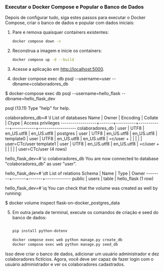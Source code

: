 ### Executar o Docker Compose e Popular o Banco de Dados

Depois de configurar tudo, siga estes passos para executar o Docker Compose, criar o banco de dados e popular com dados iniciais:

1. Pare e remova quaisquer containers existentes:
   ```sh
   docker compose down -v
   ```

2. Reconstrua a imagem e inicie os containers:
   ```sh
   docker compose up -d --build
   ```

3. Acesse a aplicação em [http://localhost:5000](http://localhost:5000).

4. docker compose exec db psql --username=user --dbname=colaboradores_db


$ docker-compose exec db psql --username=hello_flask --dbname=hello_flask_dev

psql (13.11)
Type "help" for help.

colaboradores_db=# \l
                                 List of databases
       Name       | Owner | Encoding |  Collate   |   Ctype    | Access privileges 
------------------+-------+----------+------------+------------+-------------------
 colaboradores_db | user  | UTF8     | en_US.utf8 | en_US.utf8 | 
 postgres         | user  | UTF8     | en_US.utf8 | en_US.utf8 | 
 template0        | user  | UTF8     | en_US.utf8 | en_US.utf8 | =c/user          +
                  |       |          |            |            | user=CTc/user
 template1        | user  | UTF8     | en_US.utf8 | en_US.utf8 | =c/user          +
                  |       |          |            |            | user=CTc/user
(4 rows)

hello_flask_dev=# \c colaboradores_db
You are now connected to database "colaboradores_db" as user "user".

hello_flask_dev=# \dt
          List of relations
 Schema | Name  | Type  |    Owner
--------+-------+-------+-------------
 public | users | table | hello_flask
(1 row)

hello_flask_dev=# \q
You can check that the volume was created as well by running:

$ docker volume inspect flask-on-docker_postgres_data



5. Em outra janela de terminal, execute os comandos de criação e seed do banco de dados:
   ```sh
   
   pip install python-dotenv

   docker compose exec web python manage.py create_db
   docker compose exec web python manage.py seed_db
   ```

Isso deve criar o banco de dados, adicionar um usuário administrador e dez colaboradores fictícios. Agora, você deve ser capaz de fazer login com o usuário administrador e ver os colaboradores cadastrados.